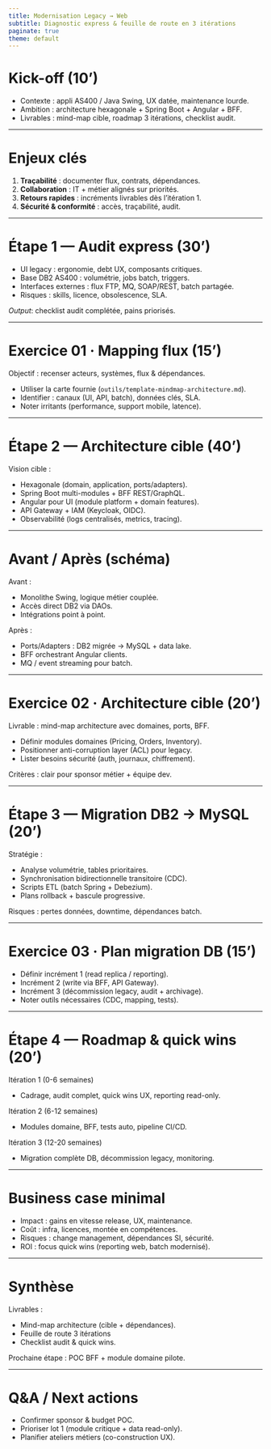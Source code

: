 ```yaml
---
title: Modernisation Legacy → Web
subtitle: Diagnostic express & feuille de route en 3 itérations
paginate: true
theme: default
---
```


# Kick-off (10’)

- Contexte : appli AS400 / Java Swing, UX datée, maintenance lourde.
- Ambition : architecture hexagonale + Spring Boot + Angular + BFF.
- Livrables : mind-map cible, roadmap 3 itérations, checklist audit.

---

# Enjeux clés

1. **Traçabilité** : documenter flux, contrats, dépendances.
2. **Collaboration** : IT + métier alignés sur priorités.
3. **Retours rapides** : incréments livrables dès l’itération 1.
4. **Sécurité & conformité** : accès, traçabilité, audit.

---

# Étape 1 — Audit express (30’)

- UI legacy : ergonomie, debt UX, composants critiques.
- Base DB2 AS400 : volumétrie, jobs batch, triggers.
- Interfaces externes : flux FTP, MQ, SOAP/REST, batch partagée.
- Risques : skills, licence, obsolescence, SLA.

_Output_: checklist audit complétée, pains priorisés.

---

# Exercice 01 · Mapping flux (15’)

Objectif : recenser acteurs, systèmes, flux & dépendances.

- Utiliser la carte fournie (`outils/template-mindmap-architecture.md`).
- Identifier : canaux (UI, API, batch), données clés, SLA.
- Noter irritants (performance, support mobile, latence).

---

# Étape 2 — Architecture cible (40’)

Vision cible :
- Hexagonale (domain, application, ports/adapters).
- Spring Boot multi-modules + BFF REST/GraphQL.
- Angular pour UI (module platform + domain features).
- API Gateway + IAM (Keycloak, OIDC).
- Observabilité (logs centralisés, metrics, tracing).

---

# Avant / Après (schéma)

Avant :
- Monolithe Swing, logique métier couplée.
- Accès direct DB2 via DAOs.
- Intégrations point à point.

Après :
- Ports/Adapters : DB2 migrée -> MySQL + data lake.
- BFF orchestrant Angular clients.
- MQ / event streaming pour batch.

---

# Exercice 02 · Architecture cible (20’)

Livrable : mind-map architecture avec domaines, ports, BFF.
- Définir modules domaines (Pricing, Orders, Inventory).
- Positionner anti-corruption layer (ACL) pour legacy.
- Lister besoins sécurité (auth, journaux, chiffrement).

Critères : clair pour sponsor métier + équipe dev.

---

# Étape 3 — Migration DB2 → MySQL (20’)

Stratégie :
- Analyse volumétrie, tables prioritaires.
- Synchronisation bidirectionnelle transitoire (CDC).
- Scripts ETL (batch Spring + Debezium).
- Plans rollback + bascule progressive.

Risques : pertes données, downtime, dépendances batch.

---

# Exercice 03 · Plan migration DB (15’)

- Définir incrément 1 (read replica / reporting).
- Incrément 2 (write via BFF, API Gateway).
- Incrément 3 (décommission legacy, audit + archivage).
- Noter outils nécessaires (CDC, mapping, tests).

---

# Étape 4 — Roadmap & quick wins (20’)

Itération 1 (0-6 semaines)
- Cadrage, audit complet, quick wins UX, reporting read-only.

Itération 2 (6-12 semaines)
- Modules domaine, BFF, tests auto, pipeline CI/CD.

Itération 3 (12-20 semaines)
- Migration complète DB, décommission legacy, monitoring.

---

# Business case minimal

- Impact : gains en vitesse release, UX, maintenance.
- Coût : infra, licences, montée en compétences.
- Risques : change management, dépendances SI, sécurité.
- ROI : focus quick wins (reporting web, batch modernisé).

---

# Synthèse

Livrables :
- Mind-map architecture (cible + dépendances).
- Feuille de route 3 itérations
- Checklist audit & quick wins.

Prochaine étape : POC BFF + module domaine pilote.

---

# Q&A / Next actions

- Confirmer sponsor & budget POC.
- Prioriser lot 1 (module critique + data read-only).
- Planifier ateliers métiers (co-construction UX).
